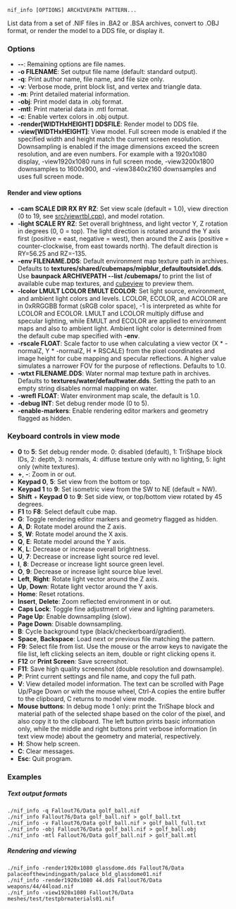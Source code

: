     nif_info [OPTIONS] ARCHIVEPATH PATTERN...

List data from a set of .NIF files in .BA2 or .BSA archives, convert to .OBJ format, or render the model to a DDS file, or display it.

### Options

* **--**: Remaining options are file names.
* **-o FILENAME**: Set output file name (default: standard output).
* **-q**: Print author name, file name, and file size only.
* **-v**: Verbose mode, print block list, and vertex and triangle data.
* **-m**: Print detailed material information.
* **-obj**: Print model data in .obj format.
* **-mtl**: Print material data in .mtl format.
* **-c**: Enable vertex colors in .obj output.
* **-render[WIDTHxHEIGHT] DDSFILE**: Render model to DDS file.
* **-view[WIDTHxHEIGHT]**: View model. Full screen mode is enabled if the specified width and height match the current screen resolution. Downsampling is enabled if the image dimensions exceed the screen resolution, and are even numbers. For example with a 1920x1080 display, -view1920x1080 runs in full screen mode, -view3200x1800 downsamples to 1600x900, and -view3840x2160 downsamples and uses full screen mode.

#### Render and view options

* **-cam SCALE DIR RX RY RZ**: Set view scale (default = 1.0), view direction (0 to 19, see [src/viewrtbl.cpp](../src/viewrtbl.cpp)), and model rotation.
* **-light SCALE RY RZ**: Set overall brightness, and light vector Y, Z rotation in degrees (0, 0 = top). The light direction is rotated around the Y axis first (positive = east, negative = west), then around the Z axis (positive = counter-clockwise, from east towards north). The default direction is RY=56.25 and RZ=-135.
* **-env FILENAME.DDS**: Default environment map texture path in archives. Defaults to **textures/shared/cubemaps/mipblur_defaultoutside1.dds**. Use **baunpack ARCHIVEPATH --list /cubemaps/** to print the list of available cube map textures, and [cubeview](cubeview.md) to preview them.
* **-lcolor LMULT LCOLOR EMULT ECOLOR**: Set light source, environment, and ambient light colors and levels. LCOLOR, ECOLOR, and ACOLOR are in 0xRRGGBB format (sRGB color space), -1 is interpreted as white for LCOLOR and ECOLOR. LMULT and LCOLOR multiply diffuse and specular lighting, while EMULT and ECOLOR are applied to environment maps and also to ambient light. Ambient light color is determined from the default cube map specified with **-env**.
* **-rscale FLOAT**: Scale factor to use when calculating a view vector (X \* -normalZ, Y \* -normalZ, H \* RSCALE) from the pixel coordinates and image height for cube mapping and specular reflections. A higher value simulates a narrower FOV for the purpose of reflections. Defaults to 1.0.
* **-wtxt FILENAME.DDS**: Water normal map texture path in archives. Defaults to **textures/water/defaultwater.dds**. Setting the path to an empty string disables normal mapping on water.
* **-wrefl FLOAT**: Water environment map scale, the default is 1.0.
* **-debug INT**: Set debug render mode (0 to 5).
* **-enable-markers**: Enable rendering editor markers and geometry flagged as hidden.

### Keyboard controls in view mode

* **0** to **5**: Set debug render mode. 0: disabled (default), 1: TriShape block IDs, 2: depth, 3: normals, 4: diffuse texture only with no lighting, 5: light only (white textures).
* **+**, **-**: Zoom in or out.
* **Keypad 0**, **5**: Set view from the bottom or top.
* **Keypad 1** to **9**: Set isometric view from the SW to NE (default = NW).
* **Shift** + **Keypad 0** to **9**: Set side view, or top/bottom view rotated by 45 degrees.
* **F1** to **F8**: Select default cube map.
* **G**: Toggle rendering editor markers and geometry flagged as hidden.
* **A**, **D**: Rotate model around the Z axis.
* **S**, **W**: Rotate model around the X axis.
* **Q**, **E**: Rotate model around the Y axis.
* **K**, **L**: Decrease or increase overall brightness.
* **U**, **7**: Decrease or increase light source red level.
* **I**, **8**: Decrease or increase light source green level.
* **O**, **9**: Decrease or increase light source blue level.
* **Left**, **Right**: Rotate light vector around the Z axis.
* **Up**, **Down**: Rotate light vector around the Y axis.
* **Home**: Reset rotations.
* **Insert**, **Delete**: Zoom reflected environment in or out.
* **Caps Lock**: Toggle fine adjustment of view and lighting parameters.
* **Page Up**: Enable downsampling (slow).
* **Page Down**: Disable downsampling.
* **B**: Cycle background type (black/checkerboard/gradient).
* **Space**, **Backspace**: Load next or previous file matching the pattern.
* **F9**: Select file from list. Use the mouse or the arrow keys to navigate the file list, left clicking selects an item, double or right clicking opens it.
* **F12** or **Print Screen**: Save screenshot.
* **F11**: Save high quality screenshot (double resolution and downsample).
* **P**: Print current settings and file name, and copy the full path.
* **V**: View detailed model information. The text can be scrolled with Page Up/Page Down or with the mouse wheel, Ctrl-A copies the entire buffer to the clipboard, C returns to model view mode.
* **Mouse buttons**: In debug mode 1 only: print the TriShape block and material path of the selected shape based on the color of the pixel, and also copy it to the clipboard. The left button prints basic information only, while the middle and right buttons print verbose information (in text view mode) about the geometry and material, respectively.
* **H**: Show help screen.
* **C**: Clear messages.
* **Esc**: Quit program.

### Examples

##### Text output formats

    ./nif_info -q Fallout76/Data golf_ball.nif
    ./nif_info Fallout76/Data golf_ball.nif > golf_ball.txt
    ./nif_info -v Fallout76/Data golf_ball.nif > golf_ball_full.txt
    ./nif_info -obj Fallout76/Data golf_ball.nif > golf_ball.obj
    ./nif_info -mtl Fallout76/Data golf_ball.nif > golf_ball.mtl

##### Rendering and viewing

    ./nif_info -render1920x1080 glassdome.dds Fallout76/Data palaceofthewindingpath/palace_bld_glassdome01.nif
    ./nif_info -render1920x1080 44.dds Fallout76/Data weapons/44/44load.nif
    ./nif_info -view1920x1080 Fallout76/Data meshes/test/testpbrmaterials01.nif

